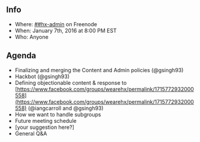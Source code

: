 ## Info
* Where: [##hx-admin](https://kiwiirc.com/client/chat.freenode.net/##hx-admin) on Freenode
* When: January 7th, 2016 at 8:00 PM EST
* Who: Anyone

## Agenda
* Finalizing and merging the Content and Admin policies (@gsingh93)
* Hackbot (@gsingh93)
* Defining objectionable content & response to [https://www.facebook.com/groups/wearehx/permalink/1715772932000558](https://www.facebook.com/groups/wearehx/permalink/1715772932000558) (@iangcarroll and @gsingh93)
* How we want to handle subgroups
* Future meeting schedule
* [your suggestion here?]
* General Q&A
